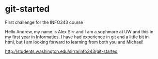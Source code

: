 # git-started
First challenge for the INFO343 course

Hello Andrew, my name is Alex Sirr and I am a sophmore at UW and this in my first year in Informatics. I have had experience in git and a little bit in html, but I am looking forward to learning from both you and Michael!

http://students.washington.edu/sirra/info343/git-started
